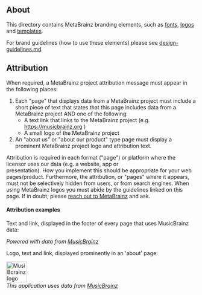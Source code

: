 ## About

This directory contains MetaBrainz branding elements, such as [fonts](./fonts), [logos](./logos) and [templates](./templates).

For brand guidelines (how to use these elements) please see <a href="../guidelines/design-guidelines.md">design-guidelines.md</a>.

## Attribution

When required, a MetaBrainz project attribution message must appear in the following places:

1. Each "page" that displays data from a MetaBrainz project must include a short piece of text that states that this page includes data from a MetaBrainz project AND one of the following:
   * A text link that links to the MetaBrainz project (e.g. https://musicbrainz.org )
   * A small logo of the MetaBrainz project
2. An "about us" or "about our product" type page must display a prominent MetaBrainz project logo and attribution text.

Attribution is required in each format ("page") or platform where the licensor uses our data (e.g. a website, app or     
presentation). How you implement this should be appropriate for your web pages/product. Furthermore, the
attribution, or "pages" where it appears, must not be selectively hidden from users, or from search engines.
When using MetaBrainz logos you must abide by the guidelines linked on this page. If in doubt, please 
[reach out to MetaBrainz](https://metabrainz.org/contact) and ask.


#### Attribution examples

Text and link, displayed in the footer of every page that uses MusicBrainz data:</br>

*Powered with data from [MusicBrainz](https://musicbrainz.org/)*

Logo, text and link, displayed prominently in an 'about' page:</br>

<img src="../brand/logos/MetaBrainz/SVG/MusicBrainz_logo.svg" alt="MusiBcrainz logo" height="55px"></br>
*This application uses data from [MusicBrainz](https://musicbrainz.org/)*
